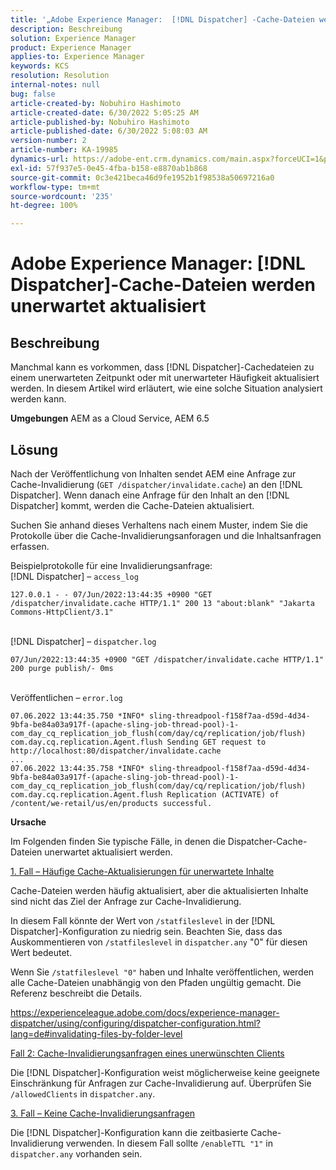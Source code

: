 ```yaml
---
title: '„Adobe Experience Manager:  [!DNL Dispatcher] -Cache-Dateien werden unerwartet aktualisiert.“'
description: Beschreibung
solution: Experience Manager
product: Experience Manager
applies-to: Experience Manager
keywords: KCS
resolution: Resolution
internal-notes: null
bug: false
article-created-by: Nobuhiro Hashimoto
article-created-date: 6/30/2022 5:05:25 AM
article-published-by: Nobuhiro Hashimoto
article-published-date: 6/30/2022 5:08:03 AM
version-number: 2
article-number: KA-19985
dynamics-url: https://adobe-ent.crm.dynamics.com/main.aspx?forceUCI=1&pagetype=entityrecord&etn=knowledgearticle&id=b083b13c-32f8-ec11-bb3d-000d3a5b0be0
exl-id: 57f937e5-0e45-4fba-b158-e8870ab1b868
source-git-commit: 0c3e421beca46d9fe1952b1f98538a50697216a0
workflow-type: tm+mt
source-wordcount: '235'
ht-degree: 100%

---
```


# Adobe Experience Manager: [!DNL Dispatcher]-Cache-Dateien werden unerwartet aktualisiert

## Beschreibung


Manchmal kann es vorkommen, dass [!DNL Dispatcher]-Cachedateien zu einem unerwarteten Zeitpunkt oder mit unerwarteter Häufigkeit aktualisiert werden. In diesem Artikel wird erläutert, wie eine solche Situation analysiert werden kann.

<b>Umgebungen</b>
AEM as a Cloud Service, AEM 6.5


## Lösung


Nach der Veröffentlichung von Inhalten sendet AEM eine Anfrage zur Cache-Invalidierung (`GET /dispatcher/invalidate.cache`) an den [!DNL Dispatcher]. Wenn danach eine Anfrage für den Inhalt an den [!DNL Dispatcher] kommt, werden die Cache-Dateien aktualisiert.

Suchen Sie anhand dieses Verhaltens nach einem Muster, indem Sie die Protokolle über die Cache-Invalidierungsanforagen und die Inhaltsanfragen erfassen.

Beispielprotokolle für eine Invalidierungsanfrage:
<br>[!DNL Dispatcher] – `access_log`


```
127.0.0.1 - - 07/Jun/2022:13:44:35 +0900 "GET /dispatcher/invalidate.cache HTTP/1.1" 200 13 "about:blank" "Jakarta Commons-HttpClient/3.1"
```

<br>[!DNL Dispatcher] – `dispatcher.log`


```
07/Jun/2022:13:44:35 +0900 "GET /dispatcher/invalidate.cache HTTP/1.1" 200 purge publish/- 0ms
```

<br>Veröffentlichen – `error.log`


```
07.06.2022 13:44:35.750 *INFO* sling-threadpool-f158f7aa-d59d-4d34-9bfa-be84a03a917f-(apache-sling-job-thread-pool)-1-com_day_cq_replication_job_flush(com/day/cq/replication/job/flush) com.day.cq.replication.Agent.flush Sending GET request to http://localhost:80/dispatcher/invalidate.cache
...
07.06.2022 13:44:35.758 *INFO* sling-threadpool-f158f7aa-d59d-4d34-9bfa-be84a03a917f-(apache-sling-job-thread-pool)-1-com_day_cq_replication_job_flush(com/day/cq/replication/job/flush) com.day.cq.replication.Agent.flush Replication (ACTIVATE) of /content/we-retail/us/en/products successful.
```




<b>Ursache</b>

Im Folgenden finden Sie typische Fälle, in denen die Dispatcher-Cache-Dateien unerwartet aktualisiert werden.


<u>1. Fall – Häufige Cache-Aktualisierungen für unerwartete Inhalte</u>

Cache-Dateien werden häufig aktualisiert, aber die aktualisierten Inhalte sind nicht das Ziel der Anfrage zur Cache-Invalidierung.

In diesem Fall könnte der Wert von `/statfileslevel` in der [!DNL Dispatcher]-Konfiguration zu niedrig sein. Beachten Sie, dass das Auskommentieren von `/statfileslevel` in `dispatcher.any` &quot;0&quot; für diesen Wert bedeutet.

Wenn Sie `/statfileslevel "0"` haben und Inhalte veröffentlichen, werden alle Cache-Dateien unabhängig von den Pfaden ungültig gemacht. Die Referenz beschreibt die Details.

https://experienceleague.adobe.com/docs/experience-manager-dispatcher/using/configuring/dispatcher-configuration.html?lang=de#invalidating-files-by-folder-level


<u>Fall 2: Cache-Invalidierungsanfragen eines unerwünschten Clients</u>

Die [!DNL Dispatcher]-Konfiguration weist möglicherweise keine geeignete Einschränkung für Anfragen zur Cache-Invalidierung auf. Überprüfen Sie `/allowedClients` in `dispatcher.any`.


<u>3. Fall – Keine Cache-Invalidierungsanfragen</u>

Die [!DNL Dispatcher]-Konfiguration kann die zeitbasierte Cache-Invalidierung verwenden. In diesem Fall sollte `/enableTTL "1"` in `dispatcher.any` vorhanden sein.
